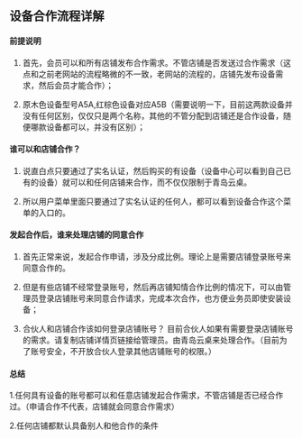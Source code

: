  ## 设备合作流程详解
 
 #### 前提说明

1. 首先，会员可以和所有店铺发布合作需求。不管店铺是否发送过合作需求（这点和之前老网站的流程略微的不一致，老网站的流程的，店铺先发布设备需求，然后会员才能合作）；

2. 原木色设备型号A5A,红棕色设备对应A5B（需要说明一下，目前这两款设备并没有任何区别，仅仅只是两个名称，其他的不管分配到店铺还是合作设备，随便哪款设备都可以，并没有区别）；

#### 谁可以和店铺合作？

1. 说直白点只要通过了实名认证，然后购买的有设备（设备中心可以看到自己已有的设备）就可以和任何店铺来合作，而不仅仅限制于青岛云桌。

2. 所以用户菜单里面只要通过了实名认证的任何人，都可以看到设备合作这个菜单的入口的。


#### 发起合作后，谁来处理店铺的同意合作

1. 首先正常来说，发起合作申请，涉及分成比例。理论上是需要店铺登录账号来同意合作的。

2. 但是有些店铺不经常登录账号，然后再店铺知情合作比例的情况下，可以由管理员登录店铺账号来同意合作请求，完成本次合作，也方便业务员即使安装设备；

3. 合伙人和店铺合作该如何登录店铺账号？ 目前合伙人如果有需要登录店铺账号的需求。请复制店铺详情页链接给管理员。由青岛云桌来处理合作。（目前为了账号安全，不开放合伙人登录其他店铺账号的权限。）


#### 总结

1.任何具有设备的账号都可以和任意店铺发起合作需求，不管店铺是否已经合作过。（申请合作不代表，店铺就会同意合作需求）

2.任何店铺都默认具备别人和他合作的条件
